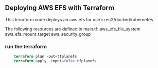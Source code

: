 ## Deploying AWS EFS with Terraform
This terraform code deploys an aws efs for use in ec2/docker/kubernetes

The following resources are defined in main.tf:
    aws_efs_file_system
    aws_efs_mount_target
    aws_security_group
    
    
### run the terraform

``` terraform init -input=false 
    terraform plan -out=tfplanefs 
    terraform apply -input=false tfplanefs 
```
